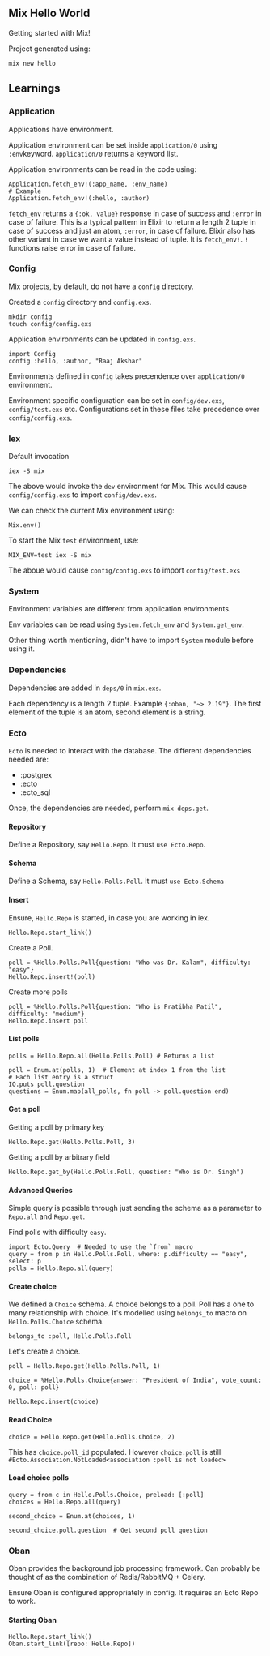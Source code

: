 ## Mix Hello World

Getting started with Mix!

Project generated using:

    mix new hello

## Learnings

### Application

Applications have environment.

Application environment can be set inside `application/0` using `:env`keyword. `application/0` returns a keyword list.

Application environments can be read in the code using:

    Application.fetch_env!(:app_name, :env_name)
    # Example
    Application.fetch_env!(:hello, :author)

`fetch_env` returns a `{:ok, value}` response in case of success and `:error` in case of failure.
This is a typical pattern in Elixir to return a length 2 tuple in case of success and just an atom, `:error`, in case of failure.
Elixir also has other variant in case we want a value instead of tuple. It is `fetch_env!`. `!` functions raise error in case of failure.

### Config

Mix projects, by default, do not have a `config` directory.

Created a `config` directory and `config.exs`.

    mkdir config
    touch config/config.exs

Application environments can be updated in `config.exs`.

    import Config
    config :hello, :author, "Raaj Akshar"

Environments defined in `config` takes precendence over `application/0` environment.

Environment specific configuration can be set in `config/dev.exs`, `config/test.exs` etc. Configurations set in these files take precedence over `config/config.exs`.

### Iex

Default invocation

    iex -S mix

The above would invoke the `dev` environment for Mix. This would cause `config/config.exs` to import `config/dev.exs`.

We can check the current Mix environment using:

    Mix.env()

To start the Mix `test` environment, use:

    MIX_ENV=test iex -S mix

The aboue would cause `config/config.exs` to import `config/test.exs`

### System

Environment variables are different from application environments.

Env variables can be read using `System.fetch_env` and `System.get_env`.

Other thing worth mentioning, didn't have to import `System` module before using it.

### Dependencies

Dependencies are added in `deps/0` in `mix.exs`.

Each dependency is a length 2 tuple. Example `{:oban, "~> 2.19"}`. The first element of the tuple is an atom, second element is a string.

### Ecto

`Ecto` is needed to interact with the database. The different dependencies needed are:
- :postgrex
- :ecto
- :ecto_sql

Once, the dependencies are needed, perform `mix deps.get`.

#### Repository

Define a Repository, say `Hello.Repo`. It must `use Ecto.Repo`.

#### Schema

Define a Schema, say `Hello.Polls.Poll`. It must `use Ecto.Schema`

#### Insert

Ensure, `Hello.Repo` is started, in case you are working in iex.

    Hello.Repo.start_link()

Create a Poll.

    poll = %Hello.Polls.Poll{question: "Who was Dr. Kalam", difficulty: "easy"}
    Hello.Repo.insert!(poll)

Create more polls

    poll = %Hello.Polls.Poll{question: "Who is Pratibha Patil", difficulty: "medium"}
    Hello.Repo.insert poll

#### List polls

    polls = Hello.Repo.all(Hello.Polls.Poll) # Returns a list

    poll = Enum.at(polls, 1)  # Element at index 1 from the list
    # Each list entry is a struct
    IO.puts poll.question
    questions = Enum.map(all_polls, fn poll -> poll.question end)

#### Get a poll

Getting a poll by primary key

    Hello.Repo.get(Hello.Polls.Poll, 3)  

Getting a poll by arbitrary field

    Hello.Repo.get_by(Hello.Polls.Poll, question: "Who is Dr. Singh")

#### Advanced Queries

Simple query is possible through just sending the schema as a parameter to `Repo.all` and `Repo.get`.

Find polls with difficulty `easy`.

    import Ecto.Query  # Needed to use the `from` macro
    query = from p in Hello.Polls.Poll, where: p.difficulty == "easy", select: p
    polls = Hello.Repo.all(query)

#### Create choice

We defined a `Choice` schema. A choice belongs to a poll. Poll has a one to many relationship with choice.
It's modelled using `belongs_to` macro on `Hello.Polls.Choice` schema.

    belongs_to :poll, Hello.Polls.Poll

Let's create a choice.

    poll = Hello.Repo.get(Hello.Polls.Poll, 1)

    choice = %Hello.Polls.Choice{answer: "President of India", vote_count: 0, poll: poll}

    Hello.Repo.insert(choice)

#### Read Choice

    choice = Hello.Repo.get(Hello.Polls.Choice, 2)

This has `choice.poll_id` populated. However `choice.poll` is still `#Ecto.Association.NotLoaded<association :poll is not loaded>`

#### Load choice polls

    query = from c in Hello.Polls.Choice, preload: [:poll]
    choices = Hello.Repo.all(query)

    second_choice = Enum.at(choices, 1)

    second_choice.poll.question  # Get second poll question

### Oban

Oban provides the background job processing framework. Can probably be thought of as the combination of Redis/RabbitMQ + Celery.

Ensure Oban is configured appropriately in config. It requires an Ecto Repo to work.

#### Starting Oban

    Hello.Repo.start_link()
    Oban.start_link([repo: Hello.Repo])
